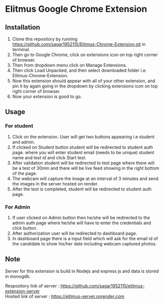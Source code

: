 # Elitmus Google Chrome Extension

## Installation

1. Clone this repository by running https://github.com/sagar1952115/Elitmus-Chrome-Extension.git in terminal.
2. Then go to Google Chrome, click on extensions icon on top right corner of browser.
3. Then from dropdown menu click on Manage Extensions.
4. Then click Load Unpacked, and then select downloaded folder i.e. Elitmus-Chrome-Extension.
5. Now this extension should appear with all of your other extension, and pin it by again going in the dropdown by clicking extensions icon on top right corner of browser.
6. Now your extension is good to go.

## Usage

### For student

1. Click on the extension. User will get two buttons appearing i.e student and admin.
2. If clicked on Student button student will be redirected to student auth page. where you will enter student email (needs to be unique) student name and test id and click Start test.
3. After validation student will be redirected to test page where there will be a test of 30min and there will be live feed showing in the right bottom of the page.
4. The webcam will capture the image at an interval of 3 minutes and send the images in the server hosted on render.
5. After the test is completed, student will be redirected to student auth page.

### For Admin

1. If user clicked on Admin button then he/she will be redirected to the admin auth page where he/she will have to enter the credentials and click button.
2. After authorization user will be redirected to dashboard page.
3. In dashboard page there is a input field which will ask for the email id of the candidate to show his/her date including webcam captured photos.

## Note

Server for this extension is build in Nodejs and express js and data is stored in monogdb.

Respository link of server : https://github.com/sagar1952115/elitmus-extension-server <br>
Hosted link of server : https://elitmus-server.onrender.com
